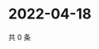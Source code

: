 # 2022-04-18

共 0 条

<!-- BEGIN WEIBO -->
<!-- 最后更新时间 Mon Apr 18 2022 13:15:28 GMT+0800 (China Standard Time) -->

<!-- END WEIBO -->
